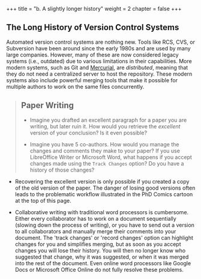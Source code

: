 +++
title = "b. A slightly longer history"
weight = 2
chapter = false
+++

## The Long History of Version Control Systems

Automated version control systems are nothing new.
Tools like RCS, CVS, or Subversion have been around since the early 1980s and are used by 
many large companies.
However, many of these are now considered legacy systems (i.e., outdated) due to various 
limitations in their capabilities.
More modern systems, such as Git and [Mercurial](https://swcarpentry.github.io/hg-novice/),
are *distributed*, meaning that they do not need a centralized server to host the repository.
These modern systems also include powerful merging tools that make it possible for 
multiple authors to work on
the same files concurrently.

> ## Paper Writing
>
> *   Imagine you drafted an excellent paragraph for a paper you are writing, but later ruin 
>     it. How would you retrieve the *excellent* version of your conclusion? Is it even possible?
>
> *   Imagine you have 5 co-authors. How would you manage the changes and comments 
>     they make to your paper?  If you use LibreOffice Writer or Microsoft Word, what happens if 
>     you accept changes made using the `Track Changes` option? Do you have a 
>     history of those changes?
>
>

*   Recovering the excellent version is only possible if you created a copy
    of the old version of the paper. The danger of losing good versions
    often leads to the problematic workflow illustrated in the PhD Comics
    cartoon at the top of this page.
    
*   Collaborative writing with traditional word processors is cumbersome.
   Either every collaborator has to work on a document sequentially
   (slowing down the process of writing), or you have to send out a
   version to all collaborators and manually merge their comments into
   your document. The 'track changes' or 'record changes' option can
   highlight changes for you and simplifies merging, but as soon as you
   accept changes you will lose their history. You will then no longer
   know who suggested that change, why it was suggested, or when it was
   merged into the rest of the document. Even online word processors like
   Google Docs or Microsoft Office Online do not fully resolve these
   problems.
